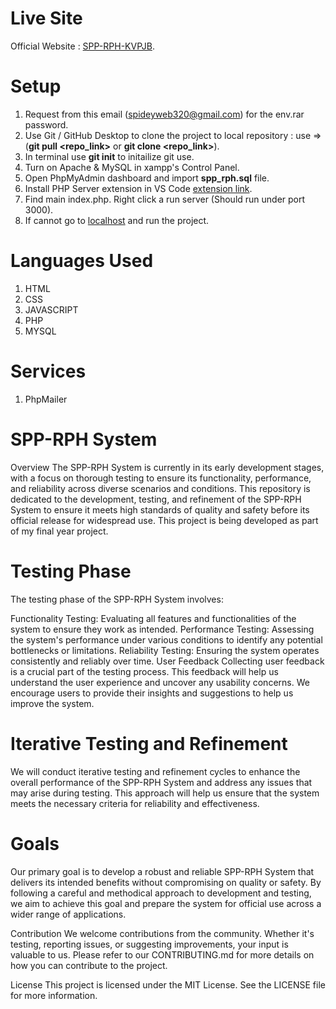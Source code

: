 # Live Site
Official Website : [SPP-RPH-KVPJB](https://spp-rph.meimlu.site/).

# Setup
1. Request from this email (spideyweb320@gmail.com) for the env.rar password.
2. Use Git / GitHub Desktop to clone the project to local repository : use => (**git pull <repo_link>** or **git clone <repo_link>**).
3. In terminal use **git init** to initailize git use.
4. Turn on Apache & MySQL in xampp's Control Panel.
5. Open PhpMyAdmin dashboard and import **spp_rph.sql** file.
6. Install PHP Server extension in VS Code [extension link](https://marketplace.visualstudio.com/items?itemName=brapifra.phpserver).
7. Find main index.php. Right click a run server (Should run under port 3000).
8. If cannot go to [localhost](http://localhost/) and run the project.

# Languages Used
1. HTML
2. CSS
3. JAVASCRIPT
4. PHP
5. MYSQL

# Services
1. PhpMailer

# SPP-RPH System
Overview
The SPP-RPH System is currently in its early development stages, with a focus on thorough testing to ensure its functionality, performance, and reliability across diverse scenarios and conditions. This repository is dedicated to the development, testing, and refinement of the SPP-RPH System to ensure it meets high standards of quality and safety before its official release for widespread use. This project is being developed as part of my final year project.

# Testing Phase
The testing phase of the SPP-RPH System involves:

Functionality Testing: Evaluating all features and functionalities of the system to ensure they work as intended.
Performance Testing: Assessing the system's performance under various conditions to identify any potential bottlenecks or limitations.
Reliability Testing: Ensuring the system operates consistently and reliably over time.
User Feedback
Collecting user feedback is a crucial part of the testing process. This feedback will help us understand the user experience and uncover any usability concerns. We encourage users to provide their insights and suggestions to help us improve the system.

# Iterative Testing and Refinement
We will conduct iterative testing and refinement cycles to enhance the overall performance of the SPP-RPH System and address any issues that may arise during testing. This approach will help us ensure that the system meets the necessary criteria for reliability and effectiveness.

# Goals
Our primary goal is to develop a robust and reliable SPP-RPH System that delivers its intended benefits without compromising on quality or safety. By following a careful and methodical approach to development and testing, we aim to achieve this goal and prepare the system for official use across a wider range of applications.

Contribution
We welcome contributions from the community. Whether it's testing, reporting issues, or suggesting improvements, your input is valuable to us. Please refer to our CONTRIBUTING.md for more details on how you can contribute to the project.

License
This project is licensed under the MIT License. See the LICENSE file for more information.
